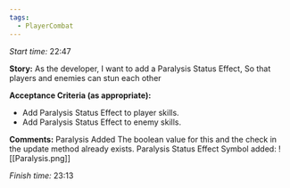 ```yaml
---
tags:
  - PlayerCombat
---
```

*Start time:* 22:47

**Story:** 
As the developer, I want to add a Paralysis Status Effect,
So that players and enemies can stun each other

**Acceptance Criteria (as appropriate):**
- Add Paralysis Status Effect to player skills.
- Add Paralysis Status Effect to enemy skills.

**Comments:** 
Paralysis Added
The boolean value for this and the check in the update method already exists.
Paralysis Status Effect Symbol added: ![[Paralysis.png]]

*Finish time:* 23:13